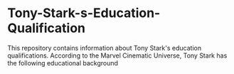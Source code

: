 # Tony-Stark-s-Education-Qualification
This repository contains information about Tony Stark's education qualifications. According to the Marvel Cinematic Universe, Tony Stark has the following educational background
